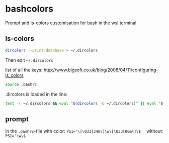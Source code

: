 # bashcolors
Prompt and ls-colors customisation for bash in the wsl terminal
## ls-colors
```bash
dircolors --print-database > ~/.dircolors
```
Then edit `~/.dircolors`

list of all the keys:
http://www.bigsoft.co.uk/blog/2008/04/11/configuring-ls_colors

```bash
source .bashrc
```
.dircolors is loaded in the line: 
```bash
test -r ~/.dircolors && eval "$(dircolors -b ~/.dircolors)" || eval "$(dircolors -b)"
```
## prompt
In the `.bashrc`-file
with color:
`PS1='\[\033[34m\]\w\[\033[00m\]\$ '`
without:
`PS1='\w\$ '`
